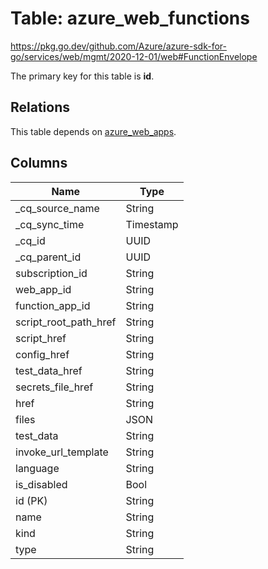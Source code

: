 # Table: azure_web_functions

https://pkg.go.dev/github.com/Azure/azure-sdk-for-go/services/web/mgmt/2020-12-01/web#FunctionEnvelope

The primary key for this table is **id**.

## Relations
This table depends on [azure_web_apps](azure_web_apps.md).

## Columns
| Name          | Type          |
| ------------- | ------------- |
|_cq_source_name|String|
|_cq_sync_time|Timestamp|
|_cq_id|UUID|
|_cq_parent_id|UUID|
|subscription_id|String|
|web_app_id|String|
|function_app_id|String|
|script_root_path_href|String|
|script_href|String|
|config_href|String|
|test_data_href|String|
|secrets_file_href|String|
|href|String|
|files|JSON|
|test_data|String|
|invoke_url_template|String|
|language|String|
|is_disabled|Bool|
|id (PK)|String|
|name|String|
|kind|String|
|type|String|